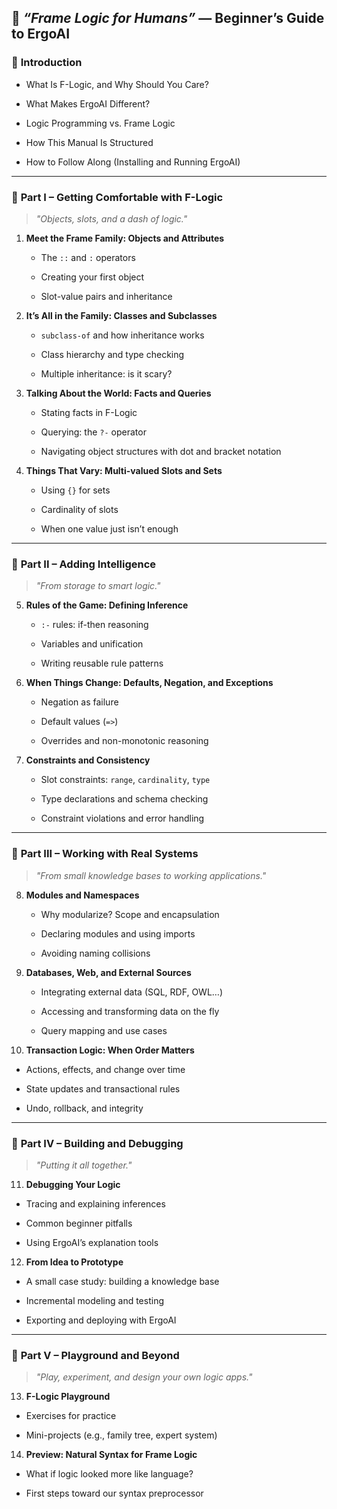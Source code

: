 
## 📘 _“Frame Logic for Humans”_ — Beginner’s Guide to ErgoAI

### 🧭 **Introduction**

- What Is F-Logic, and Why Should You Care?
    
- What Makes ErgoAI Different?
    
- Logic Programming vs. Frame Logic
    
- How This Manual Is Structured
    
- How to Follow Along (Installing and Running ErgoAI)
    

---

### 📗 **Part I – Getting Comfortable with F-Logic**

> _"Objects, slots, and a dash of logic."_

1. **Meet the Frame Family: Objects and Attributes**
    
    - The `::` and `:` operators
        
    - Creating your first object
        
    - Slot-value pairs and inheritance
        
2. **It’s All in the Family: Classes and Subclasses**
    
    - `subclass-of` and how inheritance works
        
    - Class hierarchy and type checking
        
    - Multiple inheritance: is it scary?
        
3. **Talking About the World: Facts and Queries**
    
    - Stating facts in F-Logic
        
    - Querying: the `?-` operator
        
    - Navigating object structures with dot and bracket notation
        
4. **Things That Vary: Multi-valued Slots and Sets**
    
    - Using `{}` for sets
        
    - Cardinality of slots
        
    - When one value just isn’t enough
        

---

### 📘 **Part II – Adding Intelligence**

> _"From storage to smart logic."_

5. **Rules of the Game: Defining Inference**
    
    - `:-` rules: if-then reasoning
        
    - Variables and unification
        
    - Writing reusable rule patterns
        
6. **When Things Change: Defaults, Negation, and Exceptions**
    
    - Negation as failure
        
    - Default values (`=>`)
        
    - Overrides and non-monotonic reasoning
        
7. **Constraints and Consistency**
    
    - Slot constraints: `range`, `cardinality`, `type`
        
    - Type declarations and schema checking
        
    - Constraint violations and error handling
        

---

### 📙 **Part III – Working with Real Systems**

> _"From small knowledge bases to working applications."_

8. **Modules and Namespaces**
    
    - Why modularize? Scope and encapsulation
        
    - Declaring modules and using imports
        
    - Avoiding naming collisions
        
9. **Databases, Web, and External Sources**
    
    - Integrating external data (SQL, RDF, OWL…)
        
    - Accessing and transforming data on the fly
        
    - Query mapping and use cases
        
10. **Transaction Logic: When Order Matters**
    

- Actions, effects, and change over time
    
- State updates and transactional rules
    
- Undo, rollback, and integrity
    

---

### 📒 **Part IV – Building and Debugging**

> _"Putting it all together."_

11. **Debugging Your Logic**
    

- Tracing and explaining inferences
    
- Common beginner pitfalls
    
- Using ErgoAI’s explanation tools
    

12. **From Idea to Prototype**
    

- A small case study: building a knowledge base
    
- Incremental modeling and testing
    
- Exporting and deploying with ErgoAI
    

---

### 🧪 **Part V – Playground and Beyond**

> _"Play, experiment, and design your own logic apps."_

13. **F-Logic Playground**
    

- Exercises for practice
    
- Mini-projects (e.g., family tree, expert system)
    

14. **Preview: Natural Syntax for Frame Logic**
    

- What if logic looked more like language?
    
- First steps toward our syntax preprocessor
    
